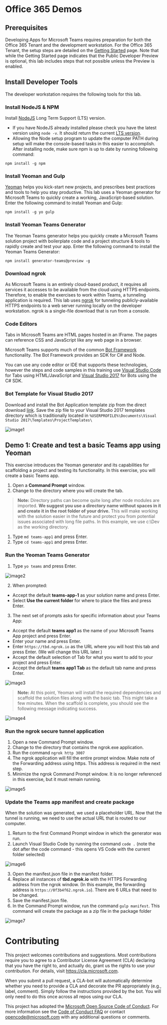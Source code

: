 # Office 365 Demos
## Prerequisites
Developing Apps for Microsoft Teams requires preparation for both the Office 365 Tenant and the development workstation.
For the Office 365 Tenant, the setup steps are detailed on the [Getting Started](https://msdn.microsoft.com/en-us/microsoft-teams/setup) page. Note that while the Getting Started page indicates that the Public Developer Preview is optional, this lab includes steps that not possible unless the Preview is enabled.

## Install Developer Tools
The developer workstation requires the following tools for this lab.
### Install NodeJS & NPM
Install [NodeJS](https://nodejs.org/) Long Term Support (LTS) version.
- If you have NodeJS already installed please check you have the latest version using `node -v`. It should return the current [LTS version](https://nodejs.org/en/download/).
- Allowing the Node setup program to update the computer PATH during setup will make the console-based tasks in this easier to accomplish.
After installing node, make sure npm is up to date by running following command:
```
npm install -g npm
```
### Install Yeoman and Gulp
[Yeoman](http://yeoman.io/) helps you kick-start new projects, and prescribes best practices and tools to help you stay productive. This lab uses a Yeoman generator for Microsoft Teams to quickly create a working, JavaScript-based solution.
Enter the following command to install Yeoman and Gulp:
```
npm install -g yo gulp
```

### Install Yeoman Teams Generator
The Yeoman Teams generator helps you quickly create a Microsoft Teams solution project with boilerplate code and a project structure & tools to rapidly create and test your app.
Enter the following command to install the Yeoman Teams Generator:
```
npm install generator-teams@preview -g
```

### Download ngrok
As Microsoft Teams is an entirely cloud-based product, it requires all services it accesses to be available from the cloud using HTTPS endpoints. Therefore, to enable the exercises to work within Teams, a tunneling application is required.
This lab uses [ngrok](https://ngrok.com/) for tunneling publicly-available HTTPS endpoints to a web server running locally on the developer workstation. ngrok is a single-file download that is run from a console.

### Code Editors
Tabs in Microsoft Teams are HTML pages hosted in an IFrame. The pages can reference CSS and JavaScript like any web page in a browser.

Microsoft Teams supports much of the common [Bot Framework](https://dev.botframework.com/) functionality. The Bot Framework provides an SDK for C# and Node. 

You can use any code editor or IDE that supports these technologies, however the steps and code samples in this training use [Visual Studio Code](https://code.visualstudio.com/) for Tabs using HTML/JavaScript and [Visual Studio 2017](https://www.visualstudio.com/) for Bots using the C# SDK.

### Bot Template for Visual Studio 2017
Download and install the Bot Application template zip from the direct download [link](http://aka.ms/bf-bc-vstemplate). Save the zip file to your Visual Studio 2017 templates directory which is traditionally located in `%USERPROFILE%\Documents\Visual Studio 2017\Templates\ProjectTemplates\`

![image1](https://github.com/Microsoft/InsiderDevTour18-Office/blob/master/img/1.png  "")

## Demo 1: Create and test a basic Teams app using Yeoman
This exercise introduces the Yeoman generator and its capabilities for scaffolding a project and testing its functionality. In this exercise, you will create a basic Teams app.

1.	Open a **Command Prompt** window.
2.	Change to the directory where you will create the tab.

> **Note:** Directory paths can become quite long after node modules are imported. **We suggest you use a directory name without spaces in it and create it in the root folder of your drive.** This will make working with the solution easier in the future and protect you from potential issues associated with long file paths. In this example, we use c:\Dev as the working directory.

1.	Type `md teams-app1` and press Enter.
2.	Type `cd teams-app1` and press Enter.

### Run the Yeoman Teams Generator

1.	Type `yo teams` and press Enter.

![image2](https://github.com/Microsoft/InsiderDevTour18-Office/blob/master/img/2.png  "")

2.	When prompted:

   * Accept the default **teams-app-1** as your solution name and press Enter.
   * Select **Use the current folder** for where to place the files and press Enter.
   
3.	The next set of prompts asks for specific information about your Teams App:

   * Accept the default **teams app1** as the name of your Microsoft Teams App project and press Enter.
   * Enter your name and press Enter.
   * Enter `https://tbd.ngrok.io` as the URL where you will host this tab and press Enter. (We will change this URL later.)
   * Accept the default selection of Tab for what you want to add to your project and press Enter.
   * Accept the default **teams app1 Tab** as the default tab name and press Enter.
   
![image3](https://github.com/Microsoft/InsiderDevTour18-Office/blob/master/img/3.png  "Yeoman Tab")  

> **Note:** At this point, Yeoman will install the required dependencies and scaffold the solution files along with the basic tab. This might take a few minutes. When the scaffold is complete, you should see the following message indicating success.

![image4](https://github.com/Microsoft/InsiderDevTour18-Office/blob/master/img/4.png  "")

### Run the ngrok secure tunnel application

1.	Open a new Command Prompt window.
2.	Change to the directory that contains the ngrok.exe application.
3.	Run the command `ngrok http 3007`
4.	The ngrok application will fill the entire prompt window. Make note of the Forwarding address using https. This address is required in the next step.
5.	Minimize the ngrok Command Prompt window. It is no longer referenced in this exercise, but it must remain running.

![image5](https://github.com/Microsoft/InsiderDevTour18-Office/blob/master/img/5.png  "")

### Update the Teams app manifest and create package
When the solution was generated, we used a placeholder URL. Now that the tunnel is running, we need to use the actual URL that is routed to our computer.

1.	Return to the first Command Prompt window in which the generator was run.
2.	Launch Visual Studio Code by running the command `code .` (note the dot after the code command - this opens VS Code with the current folder selected)

![image6](https://github.com/Microsoft/InsiderDevTour18-Office/blob/master/img/6.png  "")

3.	Open the manifest.json file in the manifest folder.
4.	Replace all instances of **tbd.ngrok.io** with the HTTPS Forwarding address from the ngrok window. (In this example, the forwarding address is `https://0f3b4f62.ngrok.io`). There are 6 URLs that need to be changed.
5.	Save the manifest.json file.
6.	In the Command Prompt window, run the command `gulp manifest`. This command will create the package as a zip file in the package folder

![image7](https://github.com/Microsoft/InsiderDevTour18-Office/blob/master/img/7.png  "")




# Contributing

This project welcomes contributions and suggestions.  Most contributions require you to agree to a
Contributor License Agreement (CLA) declaring that you have the right to, and actually do, grant us
the rights to use your contribution. For details, visit https://cla.microsoft.com.

When you submit a pull request, a CLA-bot will automatically determine whether you need to provide
a CLA and decorate the PR appropriately (e.g., label, comment). Simply follow the instructions
provided by the bot. You will only need to do this once across all repos using our CLA.

This project has adopted the [Microsoft Open Source Code of Conduct](https://opensource.microsoft.com/codeofconduct/).
For more information see the [Code of Conduct FAQ](https://opensource.microsoft.com/codeofconduct/faq/) or
contact [opencode@microsoft.com](mailto:opencode@microsoft.com) with any additional questions or comments.
